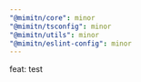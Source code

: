 ```yaml
---
"@mimitn/core": minor
"@mimitn/tsconfig": minor
"@mimitn/utils": minor
"@mimitn/eslint-config": minor
---
```


feat: test
